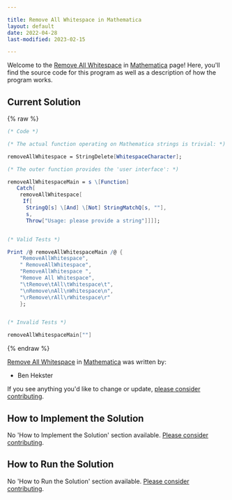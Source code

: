 ```yaml
---

title: Remove All Whitespace in Mathematica
layout: default
date: 2022-04-28
last-modified: 2023-02-15

---
```


Welcome to the [Remove All Whitespace](https://sampleprograms.io/projects/remove-all-whitespace) in [Mathematica](https://sampleprograms.io/languages/mathematica) page! Here, you'll find the source code for this program as well as a description of how the program works.

## Current Solution

{% raw %}

```mathematica
(* Code *)

(* The actual function operating on Mathematica strings is trivial: *)

removeAllWhitespace = StringDelete[WhitespaceCharacter];

(* The outer function provides the 'user interface': *)

removeAllWhitespaceMain = s \[Function]
   Catch[
    removeAllWhitespace[
     If[
      StringQ[s] \[And] \[Not] StringMatchQ[s, ""],
      s,
      Throw["Usage: please provide a string"]]]];


(* Valid Tests *)

Print /@ removeAllWhitespaceMain /@ {
    "RemoveAllWhitespace",
    " RemoveAllWhitespace",
    "RemoveAllWhitespace ",
    "Remove All Whitespace",
    "\tRemove\tAll\tWhitespace\t",
    "\nRemove\nAll\nWhitespace\n",
    "\rRemove\rAll\rWhitespace\r"
    };


(* Invalid Tests *)

removeAllWhitespaceMain[""]
```

{% endraw %}

[Remove All Whitespace](https://sampleprograms.io/projects/remove-all-whitespace) in [Mathematica](https://sampleprograms.io/languages/mathematica) was written by:

- Ben Hekster

If you see anything you'd like to change or update, [please consider contributing](https://github.com/TheRenegadeCoder/sample-programs).

## How to Implement the Solution

No 'How to Implement the Solution' section available. [Please consider contributing](https://github.com/TheRenegadeCoder/sample-programs-website).

## How to Run the Solution

No 'How to Run the Solution' section available. [Please consider contributing](https://github.com/TheRenegadeCoder/sample-programs-website).